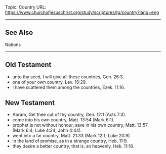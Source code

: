 Topic: Country
URL: https://www.churchofjesuschrist.org/study/scriptures/tg/country?lang=eng

---

## See Also

Nations

---

## Old Testament

- unto thy seed, I will give all these countries, Gen. 26:3.
- one of your own country, Lev. 16:29.
- I have scattered them among the countries, Ezek. 11:16.

## New Testament

- Abram, Get thee out of thy country, Gen. 12:1 (Acts 7:3).
- come into his own country, Matt. 13:54 (Mark 6:1).
- prophet is not without honour, save in his own country, Matt. 13:57 (Mark 6:4; Luke 4:24; John 4:44).
- went into a far country, Matt. 21:33 (Mark 12:1; Luke 20:9).
- in the land of promise, as in a strange country, Heb. 11:9.
- they desire a better country, that is, an heavenly, Heb. 11:16.

